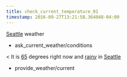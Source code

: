 ```yaml
---
title: check_current_temperature_01
timestamp: 2016-09-27T13:21:58.364048-04:00
---
```


[Seattle](city) weather
* ask_current_weather/conditions

< It is [65](temperature) degrees right now and [rainy](condition) in [Seattle](city)
* provide_weather/current
